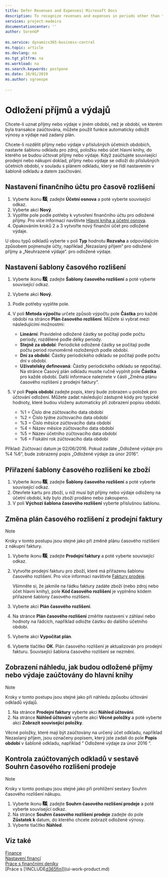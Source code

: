```yaml
---
title: Defer Revenues and Expenses| Microsoft Docs
description: To recognize revenues and expenses in periods other than the period in which the transaction was posted, you can automatically defer or postpone them over a specified schedule.
services: project-madeira
documentationcenter: ''
author: SorenGP

ms.service: dynamics365-business-central
ms.topic: article
ms.devlang: na
ms.tgt_pltfrm: na
ms.workload: na
ms.search.keywords: postpone
ms.date: 10/01/2019
ms.author: sgroespe

---
```

# Odložení příjmů a výdajů
Chcete-li uznat příjmy nebo výdaje v jiném období, než je období, ve kterém byla transakce zaúčtována, můžete použít funkce automaticky odložit výnosy a výdaje nad zadaný plán.

Chcete-li rozdělit příjmy nebo výdaje v příslušných účetních obdobích, nastavte šablonu odkladu pro zdroj, položku nebo účet hlavní knihy, do kterého se budou účtovat příjmy nebo výdaje. Když zaúčtujete související prodejní nebo nákupní doklad, příjmy nebo výdaje se odloží do příslušných účetních období, v souladu s plánem odkladu, který se řídí nastavením v šabloně odkladu a datem zaúčtování.

## Nastavení finančního účtu pro časově rozlišení
1. Vyberte ikonu ![Žárovky, která otevře funkci Řekněte mi](media/ui-search/search_small.png "Řekněte mi, co chcete dělat"), zadejte **Účetní osnova** a poté vyberte související odkaz.
2. Vyberte akci **Nový**.
3. Vyplňte pole podle potřeby k vytvoření finančního účtu pro odložené příjmy. Pro více informací navštivte [Hlavní kniha a účetní osnova](finance-general-ledger.md).
4. Opakováním kroků 2 a 3 vytvořte nový finanční účet pro odložené výdaje.

U obou typů odkladů vyberte v poli **Typ** hodnotu **Rozvaha** a odpovídajícím způsobem pojmenujte účty, například „Nezaslaný příjem“ pro odložené příjmy a „Neuhrazené výdaje“. pro odložené výdaje.

## Nastavení šablony časového rozlišení
1. Vyberte ikonu ![Žárovky, která otevře funkci Řekněte mi](media/ui-search/search_small.png "Řekněte mi, co chcete dělat"), zadejte **Šablony časového rozlišení** a poté vyberte související odkaz.
2. Vyberte akci **Nový**.
3. Podle potřeby vyplňte pole.
4. V poli **Metoda  výpočtu** určete způsob výpočtu pole **Částka** pro každé období na stránce **Plán časového rozlišení**. Můžete si vybrat mezi následujícími možnostmi:

   * **Lineární**: Pravidelné odložené částky se počítají podle počtu periody, rozdělené podle délky periody.
   * **Stejně za období**: Periodické odložené částky se počítají podle počtu period rovnoměrně rozložených podle období.
   * **Dní za období**: Částky periodického odkladu se počítají podle počtu dní v období.
   * **Uživatelsky definovaná**: Částky periodického odkladu se nepočítají. Na stránce Časový plán odkladu musíte ručně vyplnit pole **Částka** pro každé období. Další informace naleznete v části „Změna plánu časového rozlišení z prodejní faktury“.
5. V poli **Popis období** zadejte popis, který bude zobrazen u položek pro účtování odložení. Můžete zadat následující zástupné kódy pro typické hodnoty, které budou vloženy automaticky při zobrazení popisu období.

   * %1 = Číslo dne zúčtovacího data období
   * %2 = Číslo týdne zúčtovacího data období
   * %3 = Číslo měsíce zúčtovacího data období
   * %4 = Název měsíce zúčtovacího data období
   * %5 = Název účetního zúčtovacího data období
   * %6 = Fiskální rok zúčtovacího data období

Příklad: Zúčtovací datum je 02/06/2016. Pokud zadáte „Odložené výdaje pro %4 %6“, bude zobrazený popis „Odložené výdaje za únor 2016“.

## Přiřazení šablony časového rozlišení ke zboží
1. Vyberte ikonu ![Žárovky, která otevře funkci Řekněte mi](media/ui-search/search_small.png "Řekněte mi, co chcete dělat"), zadejte **Šablony časového rozlišení** a poté vyberte související odkaz.
2. Otevřete kartu pro zboží, u níž musí být příjmy nebo výdaje odloženy na účetní období, kdy bylo zboží prodáno nebo zakoupeno.
3. V poli **Výchozí šablona časového rozlišení** vyberte příslušnou šablonu.

## Změna plán časového rozlišení z prodejní faktury
> [!NOTE]
> Kroky v tomto postupu jsou stejné jako při změně plánu časového rozlišení z nákupní faktury.

1. Vyberte ikonu ![Žárovky, která otevře funkci Řekněte mi](media/ui-search/search_small.png "Řekněte mi, co chcete dělat"), zadejte **Prodejní faktury** a poté vyberte související odkaz.
2. Vytvořte prodejní fakturu pro zboží, které má přiřazenu šablonu časového rozlišení. Pro více informací navštivte [Faktury prodeje](sales-how-invoice-sales.md).

   Všimněte si, že jakmile na řádku faktury zadáte zboží (nebo zdroj nebo účet hlavní knihy), pole **Kód časového rozlišení** je vyplněno kódem přiřazené šablony časového rozlišení.
3. Vyberte akci **Plán časového rozlišení**.
4. Na stránce **Plán časového rozlišení** změňte nastavení v záhlaví nebo hodnoty na řádcích, například odložte částku do dalšího účetního období.
5. Vyberte akci **Vypočítat plán**.
6. Vyberte tlačítko **OK**. Plán časového rozlišení je aktualizován pro prodejní fakturu. Související šablona časového rozlišení se nezmění.

## Zobrazení náhledu, jak budou odložené příjmy nebo výdaje zaúčtovány do hlavní knihy
> [!NOTE]
> Kroky v tomto postupu jsou stejné jako při náhledu způsobu účtování odkladů výdajů.

1. Na stránce **Prodejní faktury** vyberte akci **Náhled účtování**.
2. Na stránce **Náhled účtování** vyberte akci **Věcné položky** a poté vyberte akci  **Zobrazit související položky**.

Věcné položky, které mají být zaúčtovány na určený účet odkladu, například Nezaslaný příjem, jsou označeny popisem, který jste zadali do pole **Popis období** v šabloně odkladu, například “ Odložené výdaje za únor 2016 “.

## Kontrola zaúčtovaných odkladů v sestavě Souhrn časového rozlišení prodeje
> [!NOTE]
> Kroky v tomto postupu jsou stejné jako při prohlížení sestavy Souhrn časového rozlišení nákupu.

1. Vyberte ikonu ![Žárovky, která otevře funkci Řekněte mi](media/ui-search/search_small.png "Řekněte mi, co chcete dělat"), zadejte **Souhrn časového rozlišení prodeje** a poté vyberte související odkaz.
2. Na stránce **Souhrn časového rozlišení prodeje** zadejte do pole **Zůstatek k** datum, do kterého chcete zobrazit odložené výnosy.
3. Vyberte tlačítko **Náhled**.

## Viz také
[Finance](finance.md)  
[Nastavení financí](finance-setup-finance.md)  
[Práce s finančními deníky](ui-work-general-journals.md)  
[Práce s [!INCLUDE[d365fin](includes/d365fin_md.md)]](ui-work-product.md)
